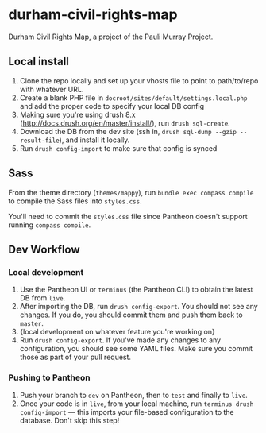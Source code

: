 # durham-civil-rights-map

Durham Civil Rights Map, a project of the Pauli Murray Project.

## Local install

1. Clone the repo locally and set up your vhosts file to point to path/to/repo with whatever URL.
2. Create a blank PHP file in `docroot/sites/default/settings.local.php` and add the proper code to specify your local DB config
3. Making sure you're using drush 8.x (http://docs.drush.org/en/master/install/), run `drush sql-create`.
4. Download the DB from the dev site (ssh in, `drush sql-dump --gzip --result-file`), and install it locally.
5. Run `drush config-import` to make sure that config is synced

## Sass

From the theme directory (`themes/mappy`), run `bundle exec compass compile` to compile the Sass files into `styles.css`.

You'll need to commit the `styles.css` file since Pantheon doesn't support running `compass compile`.

## Dev Workflow

### Local development

1. Use the Pantheon UI or `terminus` (the Pantheon CLI) to obtain the latest DB from `live`.
2. After importing the DB, run `drush config-export`. You should not see any changes. If you do, you should commit them and push them back to `master`.
3. {local development on whatever feature you're working on}
4. Run `drush config-export`. If you've made any changes to any configuration, you should see some YAML files. Make sure you commit those as part of your pull request.

### Pushing to Pantheon

1. Push your branch to `dev` on Pantheon, then to `test` and finally to `live`.
2. Once your code is in `live`, from your local machine, run `terminus drush config-import` — this imports your file-based configuration to the database. Don't skip this step!
